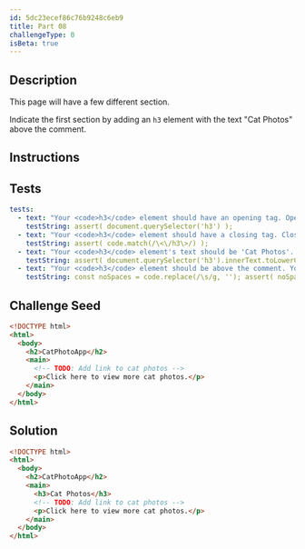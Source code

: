 ```yaml
---
id: 5dc23ecef86c76b9248c6eb9
title: Part 08
challengeType: 0
isBeta: true
---
```


## Description
<section id='description'>

This page will have a few different section. 

Indicate the first section by adding an `h3` element with the text "Cat Photos" above the comment.

</section>

## Instructions
<section id='instructions'>

</section>

## Tests
<section id='tests'>

```yml
tests:
  - text: "Your <code>h3</code> element should have an opening tag. Opening tags have this syntax: <code>&lt;elementName&gt;</code>."
    testString: assert( document.querySelector('h3') );
  - text: "Your <code>h3</code> element should have a closing tag. Closing tags have a <code>/</code> just after the <code>&lt;</code> character."
    testString: assert( code.match(/\<\/h3\>/) );
  - text: "Your <code>h3</code> element's text should be 'Cat Photos'. You have either omitted the text or have a typo."
    testString: assert( document.querySelector('h3').innerText.toLowerCase() === 'cat photos' );
  - text: "Your <code>h3</code> element should be above the comment. You have them in the wrong order."
    testString: const noSpaces = code.replace(/\s/g, ''); assert( noSpaces.match(/\<h3\>catphotos\<\/h3\>\<\!\-\-todo:addlinktocatphotos\-\-\>/i) );

```

</section>

## Challenge Seed
<section id='challengeSeed'>

<div id='html-seed'>

```html
<!DOCTYPE html>
<html>
  <body>
    <h2>CatPhotoApp</h2>
    <main>
      <!-- TODO: Add link to cat photos -->
      <p>Click here to view more cat photos.</p>
    </main>
  </body>
</html>
```

</div>
</section>

## Solution
<section id='solution'>

```html
<!DOCTYPE html>
<html>
  <body>
    <h2>CatPhotoApp</h2>
    <main>
      <h3>Cat Photos</h3>
      <!-- TODO: Add link to cat photos -->
      <p>Click here to view more cat photos.</p>
    </main>
  </body>
</html>
```

</section>
